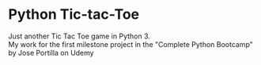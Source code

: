 # Python Tic-tac-Toe
Just another Tic Tac Toe game in Python 3.<br/>
My work for the first milestone project in the "Complete Python Bootcamp" by Jose Portilla on Udemy
